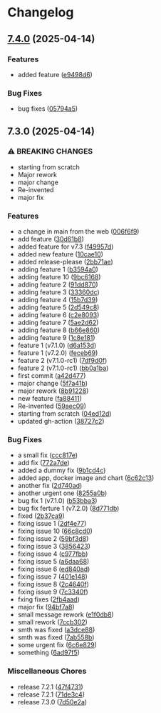 # Changelog

## [7.4.0](https://github.com/Ani1357/releases-test/compare/releases-test-v7.3.0...releases-test-v7.4.0) (2025-04-14)


### Features

* added feature ([e9498d6](https://github.com/Ani1357/releases-test/commit/e9498d695dd094c244383ca24db2340e1ae09432))


### Bug Fixes

* bug fixes ([05794a5](https://github.com/Ani1357/releases-test/commit/05794a51dd73170dbb35c73b952c24c65bf0a993))

## 7.3.0 (2025-04-14)


### ⚠ BREAKING CHANGES

* starting from scratch
* Major rework
* major change
* Re-invented
* major fix

### Features

* a change in main from the web ([006f6f9](https://github.com/Ani1357/releases-test/commit/006f6f95174eed8209e51597c73e29a88ea7220e))
* add feature ([30d61b8](https://github.com/Ani1357/releases-test/commit/30d61b86f873f04d92bebd5baabb375ff589520f))
* added feature for v7.3 ([f49957d](https://github.com/Ani1357/releases-test/commit/f49957db41cddb9b5710f62fbae54ab07a59d856))
* added new feature ([10cae10](https://github.com/Ani1357/releases-test/commit/10cae10400af25aa0043c8b0411c5f968acd425f))
* added release-please ([2bb71ae](https://github.com/Ani1357/releases-test/commit/2bb71aeaf8575c8869cd59658321830caf00c8aa))
* adding feature  1 ([b3594a0](https://github.com/Ani1357/releases-test/commit/b3594a01a922e6c59a96eed3fe3eff92e048956b))
* adding feature  10 ([9bc6168](https://github.com/Ani1357/releases-test/commit/9bc616862cf1473965271855ca75ea2d09522c15))
* adding feature  2 ([91dd870](https://github.com/Ani1357/releases-test/commit/91dd870d710b9c942d5cbb7f00113d515891249f))
* adding feature  3 ([33360dc](https://github.com/Ani1357/releases-test/commit/33360dc5de54097c1e3cadb8480aa589dd360cf7))
* adding feature  4 ([15b7d39](https://github.com/Ani1357/releases-test/commit/15b7d3965d963c39ecba5181f3001a2e94c48b38))
* adding feature  5 ([2d549c8](https://github.com/Ani1357/releases-test/commit/2d549c8ca9de44348340a526afe56ffb4def577d))
* adding feature  6 ([c2e8093](https://github.com/Ani1357/releases-test/commit/c2e8093ea65b4bbec9e83fb406fd2d0cf05fdb25))
* adding feature  7 ([5ae2d62](https://github.com/Ani1357/releases-test/commit/5ae2d629ea54357d82cad6f9e0755ba7bba2589b))
* adding feature  8 ([b66e860](https://github.com/Ani1357/releases-test/commit/b66e8602c392f44e4acf16c5368a1ce29ea2387e))
* adding feature  9 ([1c8e181](https://github.com/Ani1357/releases-test/commit/1c8e181f9e7f2ae442d0e0d5a0e1f61ae02925f7))
* feature 1 (v7.1.0) ([d6a153d](https://github.com/Ani1357/releases-test/commit/d6a153d9676bec460e54a2614421a1ed37816692))
* feature 1 (v7.2.0) ([feceb69](https://github.com/Ani1357/releases-test/commit/feceb69747c34f253465ce94c73e6658a157f43e))
* feature 2 (v7.1.0-rc1) ([7df9d0f](https://github.com/Ani1357/releases-test/commit/7df9d0f390964fd5fcb44964eb3759b68fe918ba))
* feature 2 (v7.1.0-rc1) ([bb0a1ba](https://github.com/Ani1357/releases-test/commit/bb0a1bacd67706cf6feefbac4943237ccd834e64))
* first commit ([a42d477](https://github.com/Ani1357/releases-test/commit/a42d477989d2d3b05be173361e7b47324b2dc42b))
* major change ([5f7a41b](https://github.com/Ani1357/releases-test/commit/5f7a41be52c1cf206b4b55faef88fda31360541d))
* major rework ([8b91228](https://github.com/Ani1357/releases-test/commit/8b9122864f1aa011a2bd36ee7029215741064a25))
* new feature ([fa88411](https://github.com/Ani1357/releases-test/commit/fa884116c15b34dbc34edd5e2258d2fa3c0d13a3))
* Re-invented ([59aec09](https://github.com/Ani1357/releases-test/commit/59aec09df4df15dc4a1c66b397719620055e91c0))
* starting from scratch ([04ed12d](https://github.com/Ani1357/releases-test/commit/04ed12d3bebc987e4b6178a2fdfd5e066be3667f))
* updated gh-action ([38727c2](https://github.com/Ani1357/releases-test/commit/38727c20b3f431ad12f71e3157cd358ca641b215))


### Bug Fixes

* a small fix ([ccc817e](https://github.com/Ani1357/releases-test/commit/ccc817e0ce8e05ffab5af6ea7fa2a3742244de6f))
* add fix ([772a7de](https://github.com/Ani1357/releases-test/commit/772a7ded4b39ed4112d8440a56ca8439fc6e3d23))
* added a dummy fix ([9b1cd4c](https://github.com/Ani1357/releases-test/commit/9b1cd4c28ad32313dba6e75829dd015bdd59b93d))
* added app, docker image and chart ([6c62c13](https://github.com/Ani1357/releases-test/commit/6c62c13176c4ae04cb3fbc9e24f53aa7879657c7))
* another fix ([2d740ad](https://github.com/Ani1357/releases-test/commit/2d740adb092cd08b07373f4e5e3dd0d15b2b4699))
* another urgent one ([8255a0b](https://github.com/Ani1357/releases-test/commit/8255a0bc51e02a7f7076494eb2979474a1c9a255))
* bug fix 1 (v7.1.0) ([b53bba3](https://github.com/Ani1357/releases-test/commit/b53bba31827c8533ceffde0ddffce463fa35ad0a))
* bug fix ferture 1 (v7.2.0) ([8d771db](https://github.com/Ani1357/releases-test/commit/8d771db81f99050232ba8f0a9f35be574a402dc3))
* fixed ([2b37ca9](https://github.com/Ani1357/releases-test/commit/2b37ca9b2525228f36601da1eab8a0081426777e))
* fixing issue 1 ([2df4e77](https://github.com/Ani1357/releases-test/commit/2df4e7719c28ca7c0dbb42c3afeb7cea9efb0ca8))
* fixing issue 10 ([66c8cd0](https://github.com/Ani1357/releases-test/commit/66c8cd0153fc0daec67bae924f2b1a00e3a99955))
* fixing issue 2 ([59bf3d8](https://github.com/Ani1357/releases-test/commit/59bf3d80a009c6fc63cef565a2804e8e23d57a21))
* fixing issue 3 ([3856423](https://github.com/Ani1357/releases-test/commit/38564230ac41a893c8dc44aa5aae61c22da00db6))
* fixing issue 4 ([c977fbb](https://github.com/Ani1357/releases-test/commit/c977fbbfb1300b0a2d71eba741499fffbd1f7951))
* fixing issue 5 ([a6daa68](https://github.com/Ani1357/releases-test/commit/a6daa689c5e87daf8875322485215f63fae09c03))
* fixing issue 6 ([ed840ad](https://github.com/Ani1357/releases-test/commit/ed840ad70ff928b09f891c87028efb1f89b90969))
* fixing issue 7 ([401e148](https://github.com/Ani1357/releases-test/commit/401e1482fdf5adf39079e2df5fca26750752edb6))
* fixing issue 8 ([2c4640f](https://github.com/Ani1357/releases-test/commit/2c4640fff57644e92eefe27f3711f60daa331f8d))
* fixing issue 9 ([7c3340f](https://github.com/Ani1357/releases-test/commit/7c3340f0b7741932154cdad03b5147f72ff58745))
* fxing fixes ([2fb4aad](https://github.com/Ani1357/releases-test/commit/2fb4aad5a51549cdd82371da451b4719b1fc536b))
* major fix ([94bf7a8](https://github.com/Ani1357/releases-test/commit/94bf7a8922c5a9bb4f562f35acd376028ab06de0))
* small message rework ([e1f0db8](https://github.com/Ani1357/releases-test/commit/e1f0db8cb13a0de7cc1f3f851b571b31fddf6756))
* small rework ([7ccb302](https://github.com/Ani1357/releases-test/commit/7ccb30208dda92644b21069326db912719120f3c))
* smth was fixed ([a3dce88](https://github.com/Ani1357/releases-test/commit/a3dce886aa6a16afa201f8489525656693cef91a))
* smth was fixed ([7ab558b](https://github.com/Ani1357/releases-test/commit/7ab558b1aaa28130f47a93074740f56f50d2eb35))
* some urgent fix ([6c6e829](https://github.com/Ani1357/releases-test/commit/6c6e829e51eed42d1f4459435b7f56203690ea0e))
* something ([6ad97f5](https://github.com/Ani1357/releases-test/commit/6ad97f5cbca8268815d5e8abce1d9811af1f0fbc))


### Miscellaneous Chores

* release 7.2.1 ([47f4731](https://github.com/Ani1357/releases-test/commit/47f4731e7df1f8f4f61267318be46e7fbf9555fb))
* release 7.2.1 ([71de3c4](https://github.com/Ani1357/releases-test/commit/71de3c402b115140bd2221f8678b3c0d2cf1e658))
* release 7.3.0 ([7d50e2a](https://github.com/Ani1357/releases-test/commit/7d50e2a829773ec808b5546998022c08b83fbe61))
